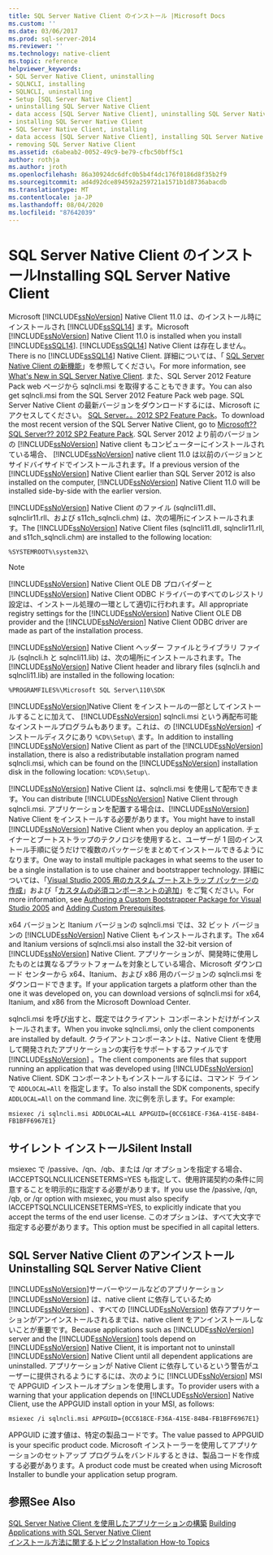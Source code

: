 ```yaml
---
title: SQL Server Native Client のインストール |Microsoft Docs
ms.custom: ''
ms.date: 03/06/2017
ms.prod: sql-server-2014
ms.reviewer: ''
ms.technology: native-client
ms.topic: reference
helpviewer_keywords:
- SQL Server Native Client, uninstalling
- SQLNCLI, installing
- SQLNCLI, uninstalling
- Setup [SQL Server Native Client]
- uninstalling SQL Server Native Client
- data access [SQL Server Native Client], uninstalling SQL Server Native Client
- installing SQL Server Native Client
- SQL Server Native Client, installing
- data access [SQL Server Native Client], installing SQL Server Native Client
- removing SQL Server Native Client
ms.assetid: c6abeab2-0052-49c9-be79-cfbc50bff5c1
author: rothja
ms.author: jroth
ms.openlocfilehash: 86a30924dc6dfc0b5b4f4dc176f0186d8f35b2f9
ms.sourcegitcommit: ad4d92dce894592a259721a1571b1d8736abacdb
ms.translationtype: MT
ms.contentlocale: ja-JP
ms.lasthandoff: 08/04/2020
ms.locfileid: "87642039"
---
```

# <a name="installing-sql-server-native-client"></a><span data-ttu-id="591b8-102">SQL Server Native Client のインストール</span><span class="sxs-lookup"><span data-stu-id="591b8-102">Installing SQL Server Native Client</span></span>
  <span data-ttu-id="591b8-103">Microsoft [!INCLUDE[ssNoVersion](../../../includes/ssnoversion-md.md)] Native Client 11.0 は、のインストール時にインストールされ [!INCLUDE[ssSQL14](../../../includes/sssql14-md.md)] ます。</span><span class="sxs-lookup"><span data-stu-id="591b8-103">Microsoft [!INCLUDE[ssNoVersion](../../../includes/ssnoversion-md.md)] Native Client 11.0 is installed when you install [!INCLUDE[ssSQL14](../../../includes/sssql14-md.md)].</span></span> <span data-ttu-id="591b8-104">[!INCLUDE[ssSQL14](../../../includes/sssql14-md.md)] Native Client は存在しません。</span><span class="sxs-lookup"><span data-stu-id="591b8-104">There is no [!INCLUDE[ssSQL14](../../../includes/sssql14-md.md)] Native Client.</span></span> <span data-ttu-id="591b8-105">詳細については、「 [SQL Server Native Client の新機能](../sql-server-native-client.md)」を参照してください。</span><span class="sxs-lookup"><span data-stu-id="591b8-105">For more information, see [What's New in SQL Server Native Client](../sql-server-native-client.md).</span></span> <span data-ttu-id="591b8-106">また、SQL Server 2012 Feature Pack web ページから sqlncli.msi を取得することもできます。</span><span class="sxs-lookup"><span data-stu-id="591b8-106">You can also get sqlncli.msi from the SQL Server 2012 Feature Pack web page.</span></span> <span data-ttu-id="591b8-107">SQL Server Native Client の最新バージョンをダウンロードするには、Microsoft にアクセスしてください。 [SQL Server。。2012 SP2 Feature Pack](https://www.microsoft.com/download/details.aspx?id=43339)。</span><span class="sxs-lookup"><span data-stu-id="591b8-107">To download the most recent version of the SQL Server Native Client, go to [Microsoft?? SQL Server?? 2012 SP2 Feature Pack](https://www.microsoft.com/download/details.aspx?id=43339).</span></span> <span data-ttu-id="591b8-108">SQL Server 2012 より前のバージョンの [!INCLUDE[ssNoVersion](../../../includes/ssnoversion-md.md)] Native client もコンピューターにインストールされている場合、 [!INCLUDE[ssNoVersion](../../../includes/ssnoversion-md.md)] native client 11.0 は以前のバージョンとサイドバイサイドでインストールされます。</span><span class="sxs-lookup"><span data-stu-id="591b8-108">If a previous version of the [!INCLUDE[ssNoVersion](../../../includes/ssnoversion-md.md)] Native Client earlier than SQL Server 2012 is also installed on the computer, [!INCLUDE[ssNoVersion](../../../includes/ssnoversion-md.md)] Native Client 11.0 will be installed side-by-side with the earlier version.</span></span>  
  
 <span data-ttu-id="591b8-109">[!INCLUDE[ssNoVersion](../../../includes/ssnoversion-md.md)] Native Client のファイル (sqlncli11.dll、sqlnclir11.rll、および s11ch_sqlncli.chm) は、次の場所にインストールされます。</span><span class="sxs-lookup"><span data-stu-id="591b8-109">The [!INCLUDE[ssNoVersion](../../../includes/ssnoversion-md.md)] Native Client files (sqlncli11.dll, sqlnclir11.rll, and s11ch_sqlncli.chm) are installed to the following location:</span></span>  
  
 `%SYSTEMROOT%\system32\`  
  
> [!NOTE]  
>  <span data-ttu-id="591b8-110">[!INCLUDE[ssNoVersion](../../../includes/ssnoversion-md.md)] Native Client OLE DB プロバイダーと [!INCLUDE[ssNoVersion](../../../includes/ssnoversion-md.md)] Native Client ODBC ドライバーのすべてのレジストリ設定は、インストール処理の一環として適切に行われます。</span><span class="sxs-lookup"><span data-stu-id="591b8-110">All appropriate registry settings for the [!INCLUDE[ssNoVersion](../../../includes/ssnoversion-md.md)] Native Client OLE DB provider and the [!INCLUDE[ssNoVersion](../../../includes/ssnoversion-md.md)] Native Client ODBC driver are made as part of the installation process.</span></span>  
  
 <span data-ttu-id="591b8-111">[!INCLUDE[ssNoVersion](../../../includes/ssnoversion-md.md)] Native Client ヘッダー ファイルとライブラリ ファイル (sqlncli.h と sqlncli11.lib) は、次の場所にインストールされます。</span><span class="sxs-lookup"><span data-stu-id="591b8-111">The [!INCLUDE[ssNoVersion](../../../includes/ssnoversion-md.md)] Native Client header and library files (sqlncli.h and sqlncli11.lib) are installed in the following location:</span></span>  
  
 `%PROGRAMFILES%\Microsoft SQL Server\110\SDK`  
  
 <span data-ttu-id="591b8-112">[!INCLUDE[ssNoVersion](../../../includes/ssnoversion-md.md)]Native Client をインストールの一部としてインストールすることに加えて、 [!INCLUDE[ssNoVersion](../../../includes/ssnoversion-md.md)] sqlncli.msi という再配布可能なインストールプログラムもあります。これは、の [!INCLUDE[ssNoVersion](../../../includes/ssnoversion-md.md)] インストールディスクにあり `%CD%\Setup\` ます。</span><span class="sxs-lookup"><span data-stu-id="591b8-112">In addition to installing [!INCLUDE[ssNoVersion](../../../includes/ssnoversion-md.md)] Native Client as part of the [!INCLUDE[ssNoVersion](../../../includes/ssnoversion-md.md)] installation, there is also a redistributable installation program named sqlncli.msi, which can be found on the [!INCLUDE[ssNoVersion](../../../includes/ssnoversion-md.md)] installation disk in the following location: `%CD%\Setup\`.</span></span>  
  
 <span data-ttu-id="591b8-113">[!INCLUDE[ssNoVersion](../../../includes/ssnoversion-md.md)] Native Client は、sqlncli.msi を使用して配布できます。</span><span class="sxs-lookup"><span data-stu-id="591b8-113">You can distribute [!INCLUDE[ssNoVersion](../../../includes/ssnoversion-md.md)] Native Client through sqlncli.msi.</span></span> <span data-ttu-id="591b8-114">アプリケーションを配置する場合は、[!INCLUDE[ssNoVersion](../../../includes/ssnoversion-md.md)] Native Client をインストールする必要があります。</span><span class="sxs-lookup"><span data-stu-id="591b8-114">You might have to install [!INCLUDE[ssNoVersion](../../../includes/ssnoversion-md.md)] Native Client when you deploy an application.</span></span> <span data-ttu-id="591b8-115">チェイナーとブートストラップのテクノロジを使用すると、ユーザーが 1 回のインストール手順に従うだけで複数のパッケージをまとめてインストールできるようになります。</span><span class="sxs-lookup"><span data-stu-id="591b8-115">One way to install multiple packages in what seems to the user to be a single installation is to use chainer and bootstrapper technology.</span></span> <span data-ttu-id="591b8-116">詳細については、「[Visual Studio 2005 用のカスタム ブートストラップ パッケージの作成](https://go.microsoft.com/fwlink/?LinkId=115667)」および「[カスタムの必須コンポーネントの追加](https://go.microsoft.com/fwlink/?LinkId=115668)」をご覧ください。</span><span class="sxs-lookup"><span data-stu-id="591b8-116">For more information, see [Authoring a Custom Bootstrapper Package for Visual Studio 2005](https://go.microsoft.com/fwlink/?LinkId=115667) and [Adding Custom Prerequisites](https://go.microsoft.com/fwlink/?LinkId=115668).</span></span>  
  
 <span data-ttu-id="591b8-117">x64 バージョンと Itanium バージョンの sqlncli.msi では、32 ビット バージョンの [!INCLUDE[ssNoVersion](../../../includes/ssnoversion-md.md)] Native Client もインストールされます。</span><span class="sxs-lookup"><span data-stu-id="591b8-117">The x64 and Itanium versions of sqlncli.msi also install the 32-bit version of [!INCLUDE[ssNoVersion](../../../includes/ssnoversion-md.md)] Native Client.</span></span> <span data-ttu-id="591b8-118">アプリケーションが、開発時に使用したものとは異なるプラットフォームを対象としている場合、Microsoft ダウンロード センターから x64、Itanium、および x86 用のバージョンの sqlncli.msi をダウンロードできます。</span><span class="sxs-lookup"><span data-stu-id="591b8-118">If your application targets a platform other than the one it was developed on, you can download versions of sqlncli.msi for x64, Itanium, and x86 from the Microsoft Download Center.</span></span>  
  
 <span data-ttu-id="591b8-119">sqlncli.msi を呼び出すと、既定ではクライアント コンポーネントだけがインストールされます。</span><span class="sxs-lookup"><span data-stu-id="591b8-119">When you invoke sqlncli.msi, only the client components are installed by default.</span></span> <span data-ttu-id="591b8-120">クライアントコンポーネントは、Native Client を使用して開発されたアプリケーションの実行をサポートするファイルです [!INCLUDE[ssNoVersion](../../../includes/ssnoversion-md.md)] 。</span><span class="sxs-lookup"><span data-stu-id="591b8-120">The client components are files that support running an application that was developed using [!INCLUDE[ssNoVersion](../../../includes/ssnoversion-md.md)] Native Client.</span></span> <span data-ttu-id="591b8-121">SDK コンポーネントもインストールするには、コマンド ラインで `ADDLOCAL=All` を指定します。</span><span class="sxs-lookup"><span data-stu-id="591b8-121">To also install the SDK components, specify `ADDLOCAL=All` on the command line.</span></span> <span data-ttu-id="591b8-122">次に例を示します。</span><span class="sxs-lookup"><span data-stu-id="591b8-122">For example:</span></span>  
  
 `msiexec /i sqlncli.msi ADDLOCAL=ALL APPGUID={0CC618CE-F36A-415E-84B4-FB1BFF6967E1}`  
  
## <a name="silent-install"></a><span data-ttu-id="591b8-123">サイレント インストール</span><span class="sxs-lookup"><span data-stu-id="591b8-123">Silent Install</span></span>  
 <span data-ttu-id="591b8-124">msiexec で /passive、/qn、/qb、または /qr オプションを指定する場合、IACCEPTSQLNCLILICENSETERMS=YES も指定して、使用許諾契約の条件に同意することを明示的に指定する必要があります。</span><span class="sxs-lookup"><span data-stu-id="591b8-124">If you use the /passive, /qn, /qb, or /qr option with msiexec, you must also specify IACCEPTSQLNCLILICENSETERMS=YES, to explicitly indicate that you accept the terms of the end user license.</span></span> <span data-ttu-id="591b8-125">このオプションは、すべて大文字で指定する必要があります。</span><span class="sxs-lookup"><span data-stu-id="591b8-125">This option must be specified in all capital letters.</span></span>  
  
## <a name="uninstalling-sql-server-native-client"></a><span data-ttu-id="591b8-126">SQL Server Native Client のアンインストール</span><span class="sxs-lookup"><span data-stu-id="591b8-126">Uninstalling SQL Server Native Client</span></span>  
 <span data-ttu-id="591b8-127">[!INCLUDE[ssNoVersion](../../../includes/ssnoversion-md.md)]サーバーやツールなどのアプリケーション [!INCLUDE[ssNoVersion](../../../includes/ssnoversion-md.md)] は、native client に依存しているため [!INCLUDE[ssNoVersion](../../../includes/ssnoversion-md.md)] 、すべての [!INCLUDE[ssNoVersion](../../../includes/ssnoversion-md.md)] 依存アプリケーションがアンインストールされるまでは、native client をアンインストールしないことが重要です。</span><span class="sxs-lookup"><span data-stu-id="591b8-127">Because applications such as [!INCLUDE[ssNoVersion](../../../includes/ssnoversion-md.md)] server and the [!INCLUDE[ssNoVersion](../../../includes/ssnoversion-md.md)] tools depend on [!INCLUDE[ssNoVersion](../../../includes/ssnoversion-md.md)] Native Client, it is important not to uninstall [!INCLUDE[ssNoVersion](../../../includes/ssnoversion-md.md)] Native Client until all dependent applications are uninstalled.</span></span> <span data-ttu-id="591b8-128">アプリケーションが Native Client に依存しているという警告がユーザーに提供されるようにするには、次のように [!INCLUDE[ssNoVersion](../../../includes/ssnoversion-md.md)] MSI で APPGUID インストールオプションを使用します。</span><span class="sxs-lookup"><span data-stu-id="591b8-128">To provider users with a warning that your application depends on [!INCLUDE[ssNoVersion](../../../includes/ssnoversion-md.md)] Native Client, use the APPGUID install option in your MSI, as follows:</span></span>  
  
 `msiexec /i sqlncli.msi APPGUID={0CC618CE-F36A-415E-84B4-FB1BFF6967E1}`  
  
 <span data-ttu-id="591b8-129">APPGUID に渡す値は、特定の製品コードです。</span><span class="sxs-lookup"><span data-stu-id="591b8-129">The value passed to APPGUID is your specific product code.</span></span> <span data-ttu-id="591b8-130">Microsoft インストーラーを使用してアプリケーションのセットアップ プログラムをバンドルするときは、製品コードを作成する必要があります。</span><span class="sxs-lookup"><span data-stu-id="591b8-130">A product code must be created when using Microsoft Installer to bundle your application setup program.</span></span>  
  
## <a name="see-also"></a><span data-ttu-id="591b8-131">参照</span><span class="sxs-lookup"><span data-stu-id="591b8-131">See Also</span></span>  
 <span data-ttu-id="591b8-132">[SQL Server Native Client を使用したアプリケーションの構築](installing-sql-server-native-client.md) </span><span class="sxs-lookup"><span data-stu-id="591b8-132">[Building Applications with SQL Server Native Client](installing-sql-server-native-client.md) </span></span>  
 [<span data-ttu-id="591b8-133">インストール方法に関するトピック</span><span class="sxs-lookup"><span data-stu-id="591b8-133">Installation How-to Topics</span></span>](../../../sql-server/install/installation-how-to-topics.md)  
  
  
